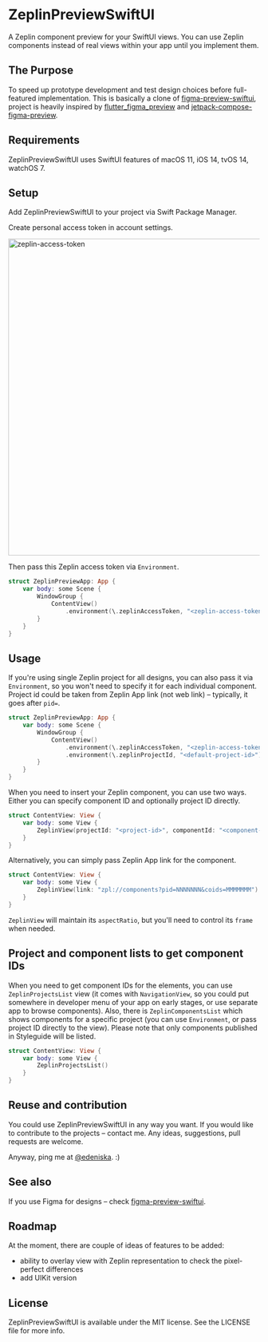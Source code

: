 # ZeplinPreviewSwiftUI

A Zeplin component preview for your SwiftUI views.
You can use Zeplin components instead of real views within your app until you implement them.

## The Purpose

To speed up prototype development and test design choices before full-featured implementation.
This is basically a clone of [figma-preview-swiftui](https://github.com/eDeniska/figma-preview-swiftui), project is heavily inspired by [flutter_figma_preview](https://github.com/vvsevolodovich/flutter_figma_preview) and [jetpack-compose-figma-preview](https://github.com/vvsevolodovich/jetpack-compose-figma-preview).

## Requirements

ZeplinPreviewSwiftUI uses SwiftUI features of macOS 11, iOS 14, tvOS 14, watchOS 7.

## Setup

Add ZeplinPreviewSwiftUI to your project via Swift Package Manager.

Create personal access token in account settings. 

<img width="635" alt="zeplin-access-token" src="https://user-images.githubusercontent.com/950994/119126489-c07a2800-ba3b-11eb-93e9-5540681b10e8.png">

Then pass this Zeplin access token via `Environment`.
```swift
struct ZeplinPreviewApp: App {
    var body: some Scene {
        WindowGroup {
            ContentView()
                .environment(\.zeplinAccessToken, "<zeplin-access-token>")
        }
    }
}
```

## Usage

If you're using single Zeplin project for all designs, you can also pass it via `Environment`, so you won't need to specify it for each individual component. Project id could be taken from Zeplin App link (not web link) – typically, it goes after `pid=`.
```swift
struct ZeplinPreviewApp: App {
    var body: some Scene {
        WindowGroup {
            ContentView()
                .environment(\.zeplinAccessToken, "<zeplin-access-token>")
                .environment(\.zeplinProjectId, "<default-project-id>")
        }
    }
}
```
When you need to insert your Zeplin component, you can use two ways. Either you can specify component ID and optionally project ID directly.
```swift
struct ContentView: View {
    var body: some View {
        ZeplinView(projectId: "<project-id>", componentId: "<component-id>")
    }
}
```
Alternatively, you can simply pass Zeplin App link for the component.
```swift
struct ContentView: View {
    var body: some View {
        ZeplinView(link: "zpl://components?pid=NNNNNNN&coids=MMMMMMM")
    }
}
```
`ZeplinView` will maintain its `aspectRatio`, but you'll need to control its `frame` when needed.

## Project and component lists to get component IDs

When you need to get component IDs for the elements, you can use `ZeplinProjectsList` view (it comes with `NavigationView`, so you could put somewhere in developer menu of your app on early stages, or use separate app to browse components).
Also, there is `ZeplinComponentsList` which shows components for a specific project (you can use `Environment`, or pass project ID directly to the view).
Please note that only components published in Styleguide will be listed.
```swift
struct ContentView: View {
    var body: some View {
        ZeplinProjectsList()
    }
}
```

## Reuse and contribution

You could use ZeplinPreviewSwiftUI in any way you want. If you would like to contribute to the projects – contact me.
Any ideas, suggestions, pull requests are welcome.

Anyway, ping me at [@edeniska](https://twitter.com/edeniska). :)

## See also

If you use Figma for designs – check [figma-preview-swiftui](https://github.com/eDeniska/figma-preview-swiftui).

## Roadmap

At the moment, there are couple of ideas of features to be added:
- ability to overlay view with Zeplin representation to check the pixel-perfect differences
- add UIKit version

## License

ZeplinPreviewSwiftUI is available under the MIT license. See the LICENSE file for more info.
